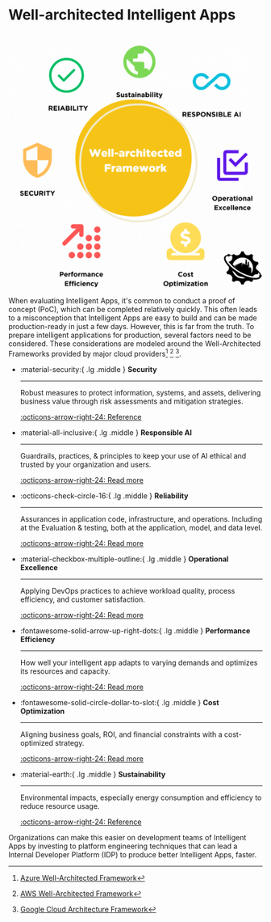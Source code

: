 # Well-architected Intelligent Apps
![Well-architected Framework](../images/Well-architected%20Framework.gif)


When evaluating Intelligent Apps, it's common to conduct a proof of concept (PoC), which can be completed relatively quickly. This often leads to a misconception that Intelligent Apps are easy to build and can be made production-ready in just a few days. However, this is far from the truth. To prepare intelligent applications for production, several factors need to be considered. These considerations are modeled around the Well-Architected Frameworks provided by major cloud providers[^1] [^2] [^3].

<div class="grid cards" markdown>

-   :material-security:{ .lg .middle } __Security__

    ---

    Robust measures to protect information, systems, and assets, delivering business value through risk assessments and mitigation strategies.


    [:octicons-arrow-right-24: Reference](security.md)

-   :material-all-inclusive:{ .lg .middle } __Responsible AI__

    ---

    Guardrails, practices, & principles to keep your use of AI ethical and trusted by your organization and users.

    [:octicons-arrow-right-24: Read more](responsible-ai.md)

-   :octicons-check-circle-16:{ .lg .middle } __Reliability__

    ---

    Assurances in application code, infrastructure, and operations. Including at the Evaluation & testing, both at the application, model, and data level. 

    [:octicons-arrow-right-24: Read more](reliability.md)

-   :material-checkbox-multiple-outline:{ .lg .middle } __Operational Excellence__

    ---

    Applying DevOps practices to achieve workload quality, process efficiency, and customer satisfaction.

    [:octicons-arrow-right-24: Read more](operational-excellence.md)

-   :fontawesome-solid-arrow-up-right-dots:{ .lg .middle } __Performance Efficiency__

    ---

    How well your intelligent app adapts to varying demands and optimizes its resources and capacity.

    [:octicons-arrow-right-24: Read more](performance-efficiency.md)

-   :fontawesome-solid-circle-dollar-to-slot:{ .lg .middle } __Cost Optimization__

    ---

    Aligning business goals, ROI, and financial constraints with a cost-optimized strategy.

    [:octicons-arrow-right-24: Read more](cost-optimization.md)

-   :material-earth:{ .lg .middle } __Sustainability__

    ---

    Environmental impacts, especially energy consumption and efficiency to reduce resource usage.

    [:octicons-arrow-right-24: Reference](#)


</div>

Organizations can make this easier on development teams of Intelligent Apps by investing to platform engineering techniques that can lead a Internal Developer Platform (IDP) to produce better Intelligent Apps, faster.

[^1]: [Azure Well-Architected Framework](https://learn.microsoft.com/en-us/azure/well-architected/)
[^2]: [AWS Well-Architected Framework](https://docs.aws.amazon.com/wellarchitected/latest/framework/welcome.html)
[^3]: [Google Cloud Architecture Framework](https://cloud.google.com/architecture/framework)